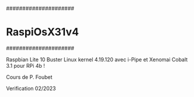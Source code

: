 
#####################
#  RaspiOsX31v4     #
#####################

Raspbian Lite 10 Buster
Linux kernel 4.19.120 avec i-Pipe et Xenomai Cobalt 3.1 
pour RPi 4b !

Cours de P. Foubet

Verification 02/2023
